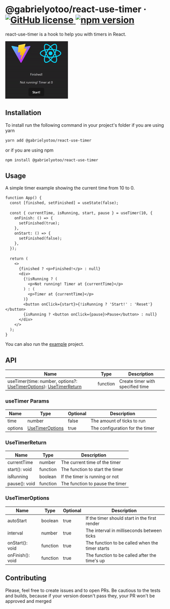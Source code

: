 # @gabrielyotoo/react-use-timer &middot; [![GitHub license](https://img.shields.io/npm/l/@gabrielyotoo/react-use-timer?color=%23f22&style=flat-square)](https://github.com/gabrielyoto/react-use-timer/blob/main/LICENSE)[ ![npm version](https://img.shields.io/npm/v/@gabrielyotoo/react-use-timer?color=%23f22&style=flat-square)](https://www.npmjs.com/package/@gabrielyotoo/react-use-timer)

react-use-timer is a hook to help you with timers in React.

![Example](./docs/example.gif)

## Installation

To install run the following command in your project's folder if you are using yarn

```sh
yarn add @gabrielyotoo/react-use-timer
```

or if you are using npm

```sh
npm install @gabrielyotoo/react-use-timer
```

## Usage

A simple timer example showing the current time from 10 to 0.

```tsx
function App() {
  const [finished, setFinished] = useState(false);

  const { currentTime, isRunning, start, pause } = useTimer(10, {
    onFinish: () => {
      setFinished(true);
    },
    onStart: () => {
      setFinished(false);
    },
  });

  return (
    <>
      {finished ? <p>Finished!</p> : null}
      <div>
        {!isRunning ? (
          <p>Not running! Timer at {currentTime}</p>
        ) : (
          <p>Timer at {currentTime}</p>
        )}
        <button onClick={start}>{!isRunning ? 'Start!' : 'Reset'}</button>
        {isRunning ? <button onClick={pause}>Pause</button> : null}
      </div>
    </>
  );
}
```

You can also run the [example](./example/) project.

## API

| Name                                                                                                     | Type     | Description                      |
| -------------------------------------------------------------------------------------------------------- | -------- | -------------------------------- |
| useTimer(time: number, options?: [UseTimerOptions](#usetimeroptions)): [UseTimerReturn](#usetimerreturn) | function | Create timer with specified time |

### useTimer Params

| Name    | Type                                | Optional | Description                     |
| ------- | ----------------------------------- | -------- | ------------------------------- |
| time    | number                              | false    | The amount of ticks to run      |
| options | [UseTimerOptions](#usetimeroptions) | true     | The configuration for the timer |

### UseTimerReturn

| Name          | Type     | Description                     |
| ------------- | -------- | ------------------------------- |
| currentTime   | number   | The current time of the timer   |
| start(): void | function | The function to start the timer |
| isRunning     | boolean  | If the timer is running or not  |
| pause(): void | function | The function to pause the timer |

### UseTimerOptions

| Name             | Type     | Optional | Description                                     |
| ---------------- | -------- | -------- | ----------------------------------------------- |
| autoStart        | boolean  | true     | If the timer should start in the first render   |
| interval         | number   | true     | The interval in milliseconds between ticks      |
| onStart(): void  | function | true     | The function to be called when the timer starts |
| onFinish(): void | function | true     | The function to be called after the time's up   |

## Contributing

Please, feel free to create issues and to open PRs. Be cautious to the tests and builds, because if your version doesn't pass they, your PR won't be approved and merged
